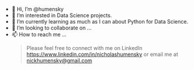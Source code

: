 - 👋 Hi, I’m @humensky
- 👀 I’m interested in Data Science projects.
- 🌱 I’m currently learning as much as I can about Python for Data Science.
- 💞️ I’m looking to collaborate on ...
- 📫 How to reach me ...
  > Please feel free to connect with me on LinkedIn https://www.linkedin.com/in/nicholashumensky or email me at nickhumensky@gmail.com

<!---
humensky/humensky is a ✨ special ✨ repository because its `README.md` (this file) appears on your GitHub profile.
You can click the Preview link to take a look at your changes.
--->
